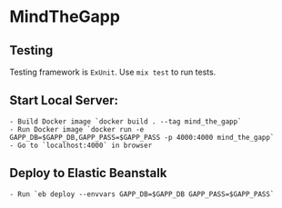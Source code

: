 # MindTheGapp


## Testing 
Testing framework is `ExUnit`. Use `mix test` to run tests. 

## Start Local Server:

	- Build Docker image `docker build . --tag mind_the_gapp`
	- Run Docker image `docker run -e GAPP_DB=$GAPP_DB,GAPP_PASS=$GAPP_PASS -p 4000:4000 mind_the_gapp`
	- Go to `localhost:4000` in browser

## Deploy to Elastic Beanstalk

	- Run `eb deploy --envvars GAPP_DB=$GAPP_DB GAPP_PASS=$GAPP_PASS`

